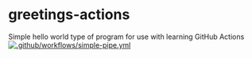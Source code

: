 # greetings-actions
Simple hello world type of program for use with learning GitHub Actions
[![.github/workflows/simple-pipe.yml](https://github.com/BeeGrinder/greetings-actions/actions/workflows/simple-pipe.yml/badge.svg)](https://github.com/BeeGrinder/greetings-actions/actions/workflows/simple-pipe.yml)
